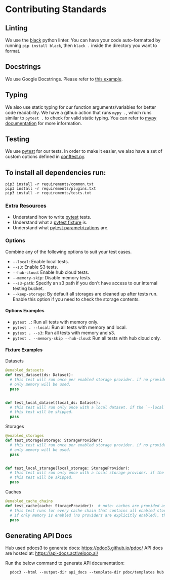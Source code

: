 # Contributing Standards

## Linting

We use the [black](https://pypi.org/project/black/) python linter. You can have your code auto-formatted by
running `pip install black`, then `black .` inside the directory you want to format.

## Docstrings

We use Google Docstrings. Please refer
to [this example](https://sphinxcontrib-napoleon.readthedocs.io/en/latest/example_google.html).

## Typing
We also use static typing for our function arguments/variables for better code readability. We have a github action that runs `mypy .`, which runs similar to `pytest .` to check for valid static typing. You can refer to [mypy documentation](https://mypy.readthedocs.io/en/stable/) for more information.

## Testing
We use [pytest](https://docs.pytest.org/en/6.2.x/) for our tests. In order to make it easier, we also have a set of custom options defined in [conftest.py](conftest.py).

## To install all dependencies run:

```
pip3 install -r requirements/common.txt
pip3 install -r requirements/plugins.txt
pip3 install -r requirements/tests.txt
```


### Extra Resources
- Understand how to write [pytest](https://docs.pytest.org/en/6.2.x/) tests.
- Understand what a [pytest fixture](https://docs.pytest.org/en/6.2.x/fixture.html) is.
- Understand what [pytest parametrizations](https://docs.pytest.org/en/6.2.x/parametrize.html) are.

### Options
Combine any of the following options to suit your test cases.

- `--local`: Enable local tests.
- `--s3`: Enable S3 tests.
- `--hub-cloud`: Enable hub cloud tests.
- `--memory-skip`: Disable memory tests.
- `--s3-path`: Specify an s3 path if you don't have access to our internal testing bucket.
- `--keep-storage`: By default all storages are cleaned up after tests run. Enable this option if you need to check the storage contents.

#### Options Examples
- `pytest .`: Run all tests with memory only.
- `pytest . --local`: Run all tests with memory and local.
- `pytest . --s3`: Run all tests with memory and s3.
- `pytest . --memory-skip --hub-cloud`: Run all tests with hub cloud only.

#### Fixture Examples

Datasets
```python
@enabled_datasets
def test_dataset(ds: Dataset):
  # this test will run once per enabled storage provider. if no providers are explicitly enabled,
  # only memory will be used.
  pass


def test_local_dataset(local_ds: Dataset):
  # this test will run only once with a local dataset. if the `--local` option is not provided,
  # this test will be skipped.
  pass
```

Storages
```python
@enabled_storages
def test_storage(storage: StorageProvider):
  # this test will run once per enabled storage provider. if no providers are explicitly enabled,
  # only memory will be used.
  pass


def test_local_storage(local_storage: StorageProvider):
  # this test will run only once with a local storage provider. if the `--local` option is not provided,
  # this test will be skipped.
  pass
```

Caches
```python
@enabled_cache_chains
def test_cache(cache: StorageProvider):  # note: caches are provided as `StorageProvider`s
  # this test runs for every cache chain that contains all enabled storage providers.
  # if only memory is enabled (no providers are explicitly enabled), this test will be skipped.
  pass
```

## Generating API Docs

Hub used pdocs3 to generate docs: https://pdoc3.github.io/pdoc/
API docs are hosted at: https://api-docs.activeloop.ai/

Run the below command to generate API documentation:
```
  pdoc3 --html --output-dir api_docs --template-dir pdoc/templates hub
```